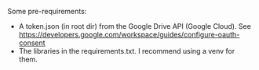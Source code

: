 Some pre-requirements:
- A token.json (in root dir) from the Google Drive API (Google Cloud). See https://developers.google.com/workspace/guides/configure-oauth-consent
- The libraries in the requirements.txt. I recommend using a venv for them.
